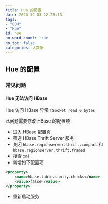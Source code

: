 ```yaml
---
title: Hue 的配置
date: 2020-12-03 22:26:13
tags:
- "CDH"
- "Hue"
id: hue
no_word_count: true
no_toc: false
categories: 大数据
---
```


## Hue 的配置

### 常见问题

#### Hue 无法访问 HBase

Hue 访问 HBase 异常 `TSocket read 0 bytes `

此问题需要修改 HBase 的配置项

- 进入 HBase 配置页
- 筛选 HBase Thrift Server 服务
- 关闭 `hbase.regionserver.thrift.compact` 和 `hbase.regionserver.thrift.framed`
- 搜索 `xml`
- 新增如下配置项

```xml
<property>
    <name>hbase.table.sanity.checks</name>
    <value>false</value>
</property>
```
- 重新启动服务
